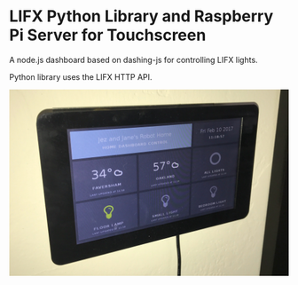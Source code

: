 # LIFX Python Library and Raspberry Pi Server for Touchscreen

A node.js dashboard based on dashing-js for controlling LIFX lights.

Python library uses the LIFX HTTP API.

![Touch panel](/wall_mounted_panel.jpeg?raw=true)